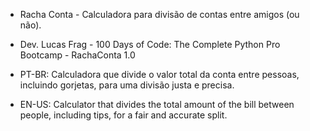- Racha Conta - Calculadora para divisão de contas entre amigos (ou não).

- Dev. Lucas Frag - 100 Days of Code: The Complete Python Pro Bootcamp - RachaConta 1.0
- PT-BR: Calculadora que divide o valor total da conta entre pessoas, incluindo gorjetas, para uma divisão justa e precisa.
- EN-US: Calculator that divides the total amount of the bill between people, including tips, for a fair and accurate split.


